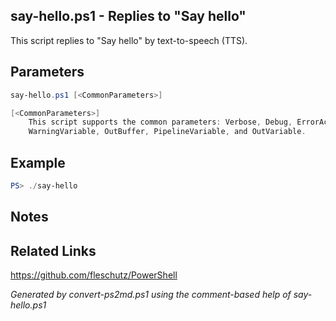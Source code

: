 ## say-hello.ps1 - Replies to "Say hello"

This script replies to "Say hello" by text-to-speech (TTS).

## Parameters
```powershell
say-hello.ps1 [<CommonParameters>]

[<CommonParameters>]
    This script supports the common parameters: Verbose, Debug, ErrorAction, ErrorVariable, WarningAction, 
    WarningVariable, OutBuffer, PipelineVariable, and OutVariable.
```

## Example
```powershell
PS> ./say-hello

```

## Notes

## Related Links
https://github.com/fleschutz/PowerShell

*Generated by convert-ps2md.ps1 using the comment-based help of say-hello.ps1*
